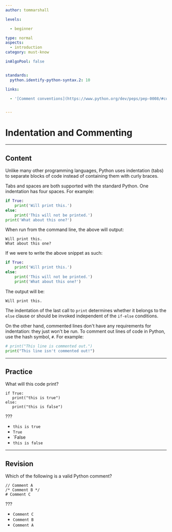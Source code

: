 ```yaml
---
author: tommarshall

levels:

  - beginner

type: normal
aspects:
  - introduction
category: must-know

inAlgoPool: false


standards:
  python.identify-python-syntax.2: 10

links:

  - '[Comment conventions](https://www.python.org/dev/peps/pep-0008/#comments){website}'


---
```


# Indentation and Commenting

---
## Content

Unlike many other programming languages, Python uses indentation (tabs) to separate blocks of code instead of containing them with curly braces.

Tabs and spaces are both supported with the standard Python. One indentation has four spaces. For example:
```python
if True:
    print('Will print this.')
else:
    print('This will not be printed.')
print('What about this one?')
```

When run from the command line, the above will output:
```
Will print this.
What about this one?
```

If we were to write the above snippet as such:
```python
if True:
    print('Will print this.')
else:
    print('This will not be printed.')
    print('What about this one?')
```

The output will be:
```
Will print this.
```

The indentation of the last call to `print` determines whether it belongs to the `else` clause or should be invoked independent of the `if-else` conditions.

On the other hand, commented lines don't have any requirements for indentation: they just won't be run. To comment out lines of code in Python, use the hash symbol, `#`. For example:
```python
# print("This line is commented out.")
print("This line isn't commented out!")
```

---
## Practice

What will this code print?
```
if True:
   print("this is true")
else:
   print("this is false")

```
???

* `this is true`
* `True`
* `False
* `this is false`

---
## Revision

Which of the following is a valid Python comment?

```
// Comment A
/* Comment B */
# Comment C
```
???

* `Comment C`
* `Comment B`
* `Comment A`
